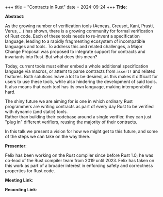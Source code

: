 +++
title = "Contracts in Rust"
date = 2024-09-24
+++
**Title**: 

**Abstract**:

As the growing number of verification tools (Aeneas, Creusot, Kani, Prusti, Verus, ...) has shown, there is a growing community for formal verification of Rust code. 
Each of these tools needs to re-invent a specification language, leading to a rapidly fragmenting ecosystem of incompatible languages and tools.
To address this and related challenges, a Major Change Proposal was proposed to integrate support for contracts and invariants into Rust.
But what does this mean? 

Today, current tools must either embed a whole additional specification language via macros, or attemt to parse contracts from `assert!` and related features.
Both solutions leave a lot to be desired, as this makes it difficult for users to use these tools, while also hindering the development of said tools.
It also means that each tool has its own language, making interoperability hard.

The shiny future we are aiming for is one in which ordinary Rust programmers are writing contracts as part of every day Rust to be verified with dynamic (and static) tools.	
Rather than building their codebase around a single verifier, they can just "plug in" different verifiers, reusing the majority of their contracts. 

In this talk we present a vision for how we might get to this future, and some of the steps we can take on the way there.

**Presenter**:

Felix has been working on the Rust compiler since before Rust 1.0; he was co-lead of the Rust compiler team from 2019 until 2023. Felix has taken on this work as part of a broader interest in enforcing safety and correctness properties for Rust code.

**Meeting Link**:

**Recording Link**:
